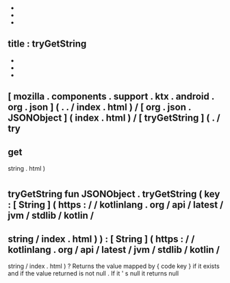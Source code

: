 -
-
-
title
:
tryGetString
-
-
-
-
[
mozilla
.
components
.
support
.
ktx
.
android
.
org
.
json
]
(
.
.
/
index
.
html
)
/
[
org
.
json
.
JSONObject
]
(
index
.
html
)
/
[
tryGetString
]
(
.
/
try
-
get
-
string
.
html
)
#
tryGetString
fun
JSONObject
.
tryGetString
(
key
:
[
String
]
(
https
:
/
/
kotlinlang
.
org
/
api
/
latest
/
jvm
/
stdlib
/
kotlin
/
-
string
/
index
.
html
)
)
:
[
String
]
(
https
:
/
/
kotlinlang
.
org
/
api
/
latest
/
jvm
/
stdlib
/
kotlin
/
-
string
/
index
.
html
)
?
Returns
the
value
mapped
by
{
code
key
}
if
it
exists
and
if
the
value
returned
is
not
null
.
If
it
'
s
null
it
returns
null
